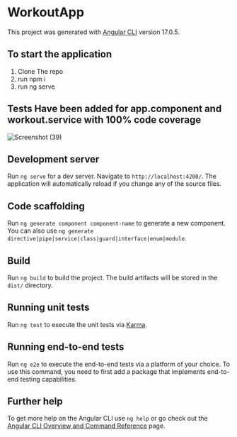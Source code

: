 # WorkoutApp

This project was generated with [Angular CLI](https://github.com/angular/angular-cli) version 17.0.5.
## To start the application
1. Clone The repo
2. run npm i
3. run ng serve
## Tests Have been added for app.component and workout.service with 100% code coverage

![Screenshot (39)](https://github.com/user-attachments/assets/b6bf1912-66a6-48db-97b8-d70d3b8571a1)

   
## Development server

Run `ng serve` for a dev server. Navigate to `http://localhost:4200/`. The application will automatically reload if you change any of the source files.

## Code scaffolding

Run `ng generate component component-name` to generate a new component. You can also use `ng generate directive|pipe|service|class|guard|interface|enum|module`.

## Build

Run `ng build` to build the project. The build artifacts will be stored in the `dist/` directory.

## Running unit tests

Run `ng test` to execute the unit tests via [Karma](https://karma-runner.github.io).

## Running end-to-end tests

Run `ng e2e` to execute the end-to-end tests via a platform of your choice. To use this command, you need to first add a package that implements end-to-end testing capabilities.

## Further help

To get more help on the Angular CLI use `ng help` or go check out the [Angular CLI Overview and Command Reference](https://angular.io/cli) page.
